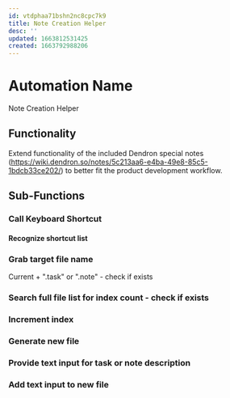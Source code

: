 ```yaml
---
id: vtdphaa71bshn2nc8cpc7k9
title: Note Creation Helper
desc: ''
updated: 1663812531425
created: 1663792988206
---
```


# Automation Name
Note Creation Helper

## Functionality
Extend functionality of the included Dendron special notes (https://wiki.dendron.so/notes/5c213aa6-e4ba-49e8-85c5-1bdcb33ce202/) to better fit the product development workflow. 

## Sub-Functions

### Call Keyboard Shortcut

#### Recognize shortcut list

### Grab target file name 
Current + ".task" or ".note" - check if exists

### Search full file list for index count - check if exists

### Increment index

### Generate new file

### Provide text input for task or note description

### Add text input to new file